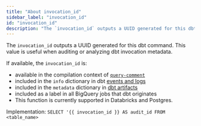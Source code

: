```yaml
---
title: "About invocation_id"
sidebar_label: "invocation_id"
id: "invocation_id"
description: "The `invocation_id` outputs a UUID generated for this dbt command."
---
```


The `invocation_id` outputs a UUID generated for this dbt command. This value is useful when auditing or analyzing dbt invocation metadata.

If available, the `invocation_id` is:
- available in the compilation context of [`query-comment`](/reference/project-configs/query-comment)
- included in the `info` dictionary in dbt [events and logs](/reference/events-logging#info)
- included in the `metadata` dictionary in [dbt artifacts](/reference/artifacts/dbt-artifacts#common-metadata)
- included as a label in all BigQuery jobs that dbt originates
- This function is currently supported in Databricks and Postgres. 

Implementation:
`SELECT '{{ invocation_id }} AS audit_id FROM <table_name>`
